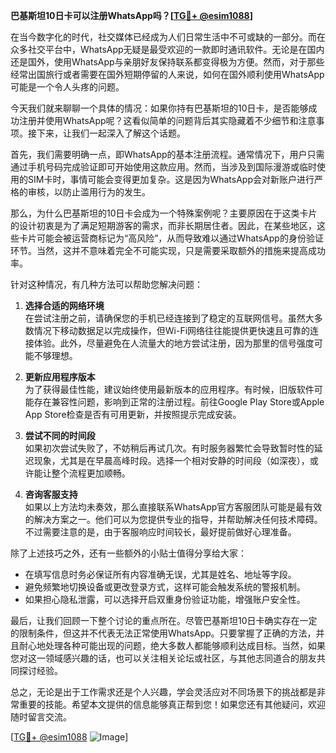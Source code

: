 **巴基斯坦10日卡可以注册WhatsApp吗？[[TG💪+ @esim1088](https://t.me/s/esim1088)]**

在当今数字化的时代，社交媒体已经成为人们日常生活中不可或缺的一部分。而在众多社交平台中，WhatsApp无疑是最受欢迎的一款即时通讯软件。无论是在国内还是国外，使用WhatsApp与亲朋好友保持联系都变得极为方便。然而，对于那些经常出国旅行或者需要在国外短期停留的人来说，如何在国外顺利使用WhatsApp可能是一个令人头疼的问题。

今天我们就来聊聊一个具体的情况：如果你持有巴基斯坦的10日卡，是否能够成功注册并使用WhatsApp呢？这看似简单的问题背后其实隐藏着不少细节和注意事项。接下来，让我们一起深入了解这个话题。

首先，我们需要明确一点，即WhatsApp的基本注册流程。通常情况下，用户只需通过手机号码完成验证即可开始使用这款应用。然而，当涉及到国际漫游或临时使用的SIM卡时，事情可能会变得更加复杂。这是因为WhatsApp会对新账户进行严格的审核，以防止滥用行为的发生。

那么，为什么巴基斯坦的10日卡会成为一个特殊案例呢？主要原因在于这类卡片的设计初衷是为了满足短期游客的需求，而非长期居住者。因此，在某些地区，这些卡片可能会被运营商标记为“高风险”，从而导致难以通过WhatsApp的身份验证环节。当然，这并不意味着完全不可能实现，只是需要采取额外的措施来提高成功率。

针对这种情况，有几种方法可以帮助您解决问题：

1. **选择合适的网络环境**  
   在尝试注册之前，请确保您的手机已经连接到了稳定的互联网信号。虽然大多数情况下移动数据足以完成操作，但Wi-Fi网络往往能提供更快速且可靠的连接体验。此外，尽量避免在人流量大的地方尝试注册，因为那里的信号强度可能不够理想。

2. **更新应用程序版本**  
   为了获得最佳性能，建议始终使用最新版本的应用程序。有时候，旧版软件可能存在兼容性问题，影响到正常的注册过程。前往Google Play Store或Apple App Store检查是否有可用更新，并按照提示完成安装。

3. **尝试不同的时间段**  
   如果初次尝试失败了，不妨稍后再试几次。有时服务器繁忙会导致暂时性的延迟现象，尤其是在早晨高峰时段。选择一个相对安静的时间段（如深夜），或许能让整个流程更加顺畅。

4. **咨询客服支持**  
   如果以上方法均未奏效，那么直接联系WhatsApp官方客服团队可能是最有效的解决方案之一。他们可以为您提供专业的指导，并帮助解决任何技术障碍。不过需要注意的是，由于客服响应时间较长，最好提前做好心理准备。

除了上述技巧之外，还有一些额外的小贴士值得分享给大家：

- 在填写信息时务必保证所有内容准确无误，尤其是姓名、地址等字段。
- 避免频繁地切换设备或更改登录方式，这样可能会触发系统的警报机制。
- 如果担心隐私泄露，可以选择开启双重身份验证功能，增强账户安全性。

最后，让我们回顾一下整个讨论的重点所在。尽管巴基斯坦10日卡确实存在一定的限制条件，但这并不代表无法正常使用WhatsApp。只要掌握了正确的方法，并且耐心地处理各种可能出现的问题，绝大多数人都能够顺利达成目标。当然，如果您对这一领域感兴趣的话，也可以关注相关论坛或社区，与其他志同道合的朋友共同探讨经验。

总之，无论是出于工作需求还是个人兴趣，学会灵活应对不同场景下的挑战都是非常重要的技能。希望本文提供的信息能够真正帮到您！如果您还有其他疑问，欢迎随时留言交流。

[[TG💪+ @esim1088](https://t.me/s/esim1088) ![Image](https://i.postimg.cc/4NQfJmqS/Snipaste-2025-05-13-00-14-12.png)]